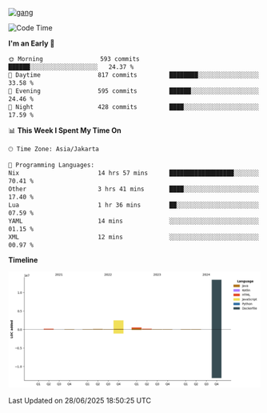 <!-- [<img src='https://dev.karakun.com/assets/posts/2018-09-16-jc-java-article/3duke_suspects.jpg' alt='java'>](https://github.com/yeahbutstill) -->
[<img src='https://asset-2.tstatic.net/tribunnewswiki/foto/bank/images/Mozart.jpg' alt='gang'>](https://github.com/yeahbutstill)

<!--START_SECTION:waka-->
![Code Time](http://img.shields.io/badge/Code%20Time-3%2C346%20hrs%203%20mins-blue)

**I'm an Early 🐤** 

```text
🌞 Morning                593 commits         ██████░░░░░░░░░░░░░░░░░░░   24.37 % 
🌆 Daytime                817 commits         ████████░░░░░░░░░░░░░░░░░   33.58 % 
🌃 Evening                595 commits         ██████░░░░░░░░░░░░░░░░░░░   24.46 % 
🌙 Night                  428 commits         ████░░░░░░░░░░░░░░░░░░░░░   17.59 % 
```


📊 **This Week I Spent My Time On** 

```text
🕑︎ Time Zone: Asia/Jakarta

💬 Programming Languages: 
Nix                      14 hrs 57 mins      ██████████████████░░░░░░░   70.41 % 
Other                    3 hrs 41 mins       ████░░░░░░░░░░░░░░░░░░░░░   17.40 % 
Lua                      1 hr 36 mins        ██░░░░░░░░░░░░░░░░░░░░░░░   07.59 % 
YAML                     14 mins             ░░░░░░░░░░░░░░░░░░░░░░░░░   01.15 % 
XML                      12 mins             ░░░░░░░░░░░░░░░░░░░░░░░░░   00.97 % 
```

**Timeline**

![Lines of Code chart](https://raw.githubusercontent.com/yeahbutstill/yeahbutstill/main/assets/bar_graph.png)


 Last Updated on 28/06/2025 18:50:25 UTC
<!--END_SECTION:waka-->
